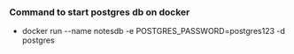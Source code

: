 ### Command to start postgres db on docker

- docker run --name notesdb -e POSTGRES_PASSWORD=postgres123 -d postgres